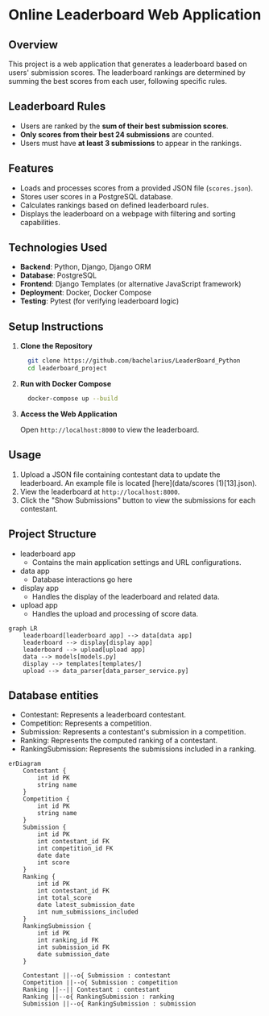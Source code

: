 # Online Leaderboard Web Application

## Overview

This project is a web application that generates a leaderboard based on users' submission scores. The leaderboard rankings are determined by summing the best scores from each user, following specific rules.

## Leaderboard Rules

- Users are ranked by the **sum of their best submission scores**.
- **Only scores from their best 24 submissions** are counted.
- Users must have **at least 3 submissions** to appear in the rankings.

## Features

- Loads and processes scores from a provided JSON file (`scores.json`).
- Stores user scores in a PostgreSQL database.
- Calculates rankings based on defined leaderboard rules.
- Displays the leaderboard on a webpage with filtering and sorting capabilities.

## Technologies Used

- **Backend**: Python, Django, Django ORM
- **Database**: PostgreSQL
- **Frontend**: Django Templates (or alternative JavaScript framework)
- **Deployment**: Docker, Docker Compose
- **Testing**: Pytest (for verifying leaderboard logic)

## Setup Instructions

1. **Clone the Repository**

   ```bash
     git clone https://github.com/bachelarius/LeaderBoard_Python
     cd leaderboard_project
   ```

2. **Run with Docker Compose**

   ```bash
     docker-compose up --build
   ```

3. **Access the Web Application**

   Open `http://localhost:8000` to view the leaderboard.

## Usage

1. Upload a JSON file containing contestant data to update the leaderboard. An example file is located [here](data/scores (1)[13].json).
2. View the leaderboard at `http://localhost:8000`.
3. Click the "Show Submissions" button to view the submissions for each contestant.

## Project Structure

- leaderboard app
  - Contains the main application settings and URL configurations.
- data app
  - Database interactions go here
- display app
  - Handles the display of the leaderboard and related data.
- upload app
  - Handles the upload and processing of score data.

```mermaid
graph LR
    leaderboard[leaderboard app] --> data[data app]
    leaderboard --> display[display app]
    leaderboard --> upload[upload app]
    data --> models[models.py]
    display --> templates[templates/]
    upload --> data_parser[data_parser_service.py]
```

## Database entities

- Contestant: Represents a leaderboard contestant.
- Competition: Represents a competition.
- Submission: Represents a contestant's submission in a competition.
- Ranking: Represents the computed ranking of a contestant.
- RankingSubmission: Represents the submissions included in a ranking.

```mermaid
erDiagram
    Contestant {
        int id PK
        string name
    }
    Competition {
        int id PK
        string name
    }
    Submission {
        int id PK
        int contestant_id FK
        int competition_id FK
        date date
        int score
    }
    Ranking {
        int id PK
        int contestant_id FK
        int total_score
        date latest_submission_date
        int num_submissions_included
    }
    RankingSubmission {
        int id PK
        int ranking_id FK
        int submission_id FK
        date submission_date
    }

    Contestant ||--o{ Submission : contestant
    Competition ||--o{ Submission : competition
    Ranking ||--|| Contestant : contestant
    Ranking ||--o{ RankingSubmission : ranking
    Submission ||--o{ RankingSubmission : submission
```
